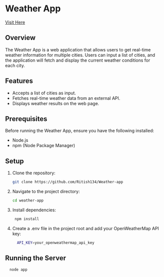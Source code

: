 # Weather App
<a href='https://weather-app-xivtech.netlify.app/'>Visit Here</a>

## Overview
The Weather App is a web application that allows users to get real-time weather information for multiple cities. Users can input a list of cities, and the application will fetch and display the current weather conditions for each city.

## Features
- Accepts a list of cities as input.
- Fetches real-time weather data from an external API.
- Displays weather results on the web page.

## Prerequisites
Before running the Weather App, ensure you have the following installed:

- Node.js
- npm (Node Package Manager)

## Setup
1. Clone the repository:
   ```bash
   git clone https://github.com/Ritish134/Weather-app
2. Navigate to the project directory:
   ```bash
   cd weather-app
3. Install dependencies:
   ```bash
    npm install
4. Create a .env file in the project root and add your OpenWeatherMap API key:
   ```bash
     API_KEY=your_openweathermap_api_key

## Running the Server
  ```bash
    node app
